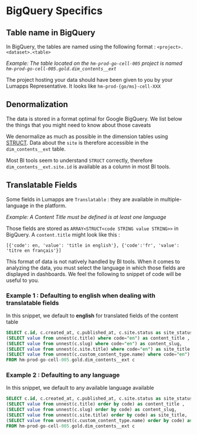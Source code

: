 # BigQuery Specifics

## Table name in BigQuery

In BigQuery, the tables are named using the following format : `<project>.<dataset>.<table>`

_Example: The table located on the `hm-prod-go-cell-005` project is named `hm-prod-go-cell-005.gold.dim_contents__ext`_

The project hosting your data should have been given to you by your Lumapps Representative. It looks like `hm-prod-{go/ms}-cell-XXX`

## Denormalization

The data is stored in a format optimal for Google BigQuery. We list below the things that you might need to know about those caveats

We denormalize as much as possible in the dimension tables using [STRUCT](https://cloud.google.com/bigquery/docs/reference/standard-sql/data-types#struct_type). Data about the `site` is therefore accessible in the `dim_contents__ext` table.

Most BI tools seem to understand `STRUCT` correctly, therefore `dim_contents__ext.site.id` is available as a column in most BI tools.

## Translatable Fields

Some fields in Lumapps are `Translatable` : they are available in multiple-language in the platform.

_Example: A Content Title must be defined is at least one language_

Those fields are stored as `ARRAY<STRUCT<code STRING value STRING>>` in BigQuery.
A `content.title` might look like this :

```
[{'code': en, 'value': 'title in english'}, {'code':'fr', 'value': 'titre en français'}]
```

This format of data is not natively handled by BI tools. When it comes to analyzing the data, you must select the language in which those fields are displayed in dashboards. We feel the following to snippet of code will be useful to you.

### Example 1 : Defaulting to english when dealing with translatable fields

In this snippet, we default to **english** for translated fields of the content table 

``` sql
SELECT c.id, c.created_at, c.published_at, c.site.status as site_status, c.site.slug as site_slug, c.status as content_status, 
(SELECT value from unnest(c.title) where code="en") as content_title ,
(SELECT value from unnest(c.slug) where code="en") as content_slug,
(SELECT value from unnest(c.site.title) where code="en") as site_title,
(SELECT value from unnest(c.custom_content_type.name) where code="en") as content_type_name,
FROM hm-prod-go-cell-005.gold.dim_contents__ext c 
```

### Example 2 : Defaulting to any language 

In this snippet, we default to any available language available

``` sql
SELECT c.id, c.created_at, c.published_at, c.site.status as site_status, c.site.slug as site_slug, c.status as content_status, 
(SELECT value from unnest(c.title) order by code) as content_title ,
(SELECT value from unnest(c.slug) order by code) as content_slug,
(SELECT value from unnest(c.site.title) order by code) as site_title,
(SELECT value from unnest(c.custom_content_type.name) order by code) as content_type_name,
FROM hm-prod-go-cell-005.gold.dim_contents__ext c 
```